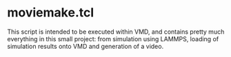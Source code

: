 

# moviemake.tcl

This script is intended to be executed within VMD, and contains pretty much everything in this small project: from simulation using LAMMPS, loading of simulation results onto VMD and generation of a video.
